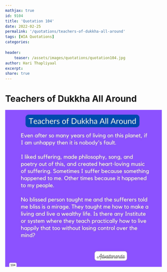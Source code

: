 ```yaml
---
mathjax: true
id: 9104
title: 'Quotation 104'
date: 2022-02-25
permalink: '/quotations/teachers-of-dukkha-all-around'
tags: [WIA Quotations] 
categories: 

header:
    teaser: /assets/images/quotations/quotation104.jpg
author: Hari Thapliyaal 
excerpt:
share: true 
---
```


# Teachers of Dukkha All Around

![Teachers of Dukkha All Around](/assets/images/quotations/quotation104.jpg)
